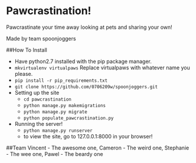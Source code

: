 # Pawcrastination!
Pawcrastinate your time away looking at pets and sharing your own!

Made by team spoonjoggers

##How To Install
* Have python2.7 installed with the pip package manager.
* `mkvirtualenv virtualpaws` Replace virtualpaws with whatever name you please.
* `pip install -r pip_requirements.txt`
* `git clone https://github.com/0706209w/spoonjoggers.git`
* Setting up the site
  * `cd pawcrastination`
  * `python manage.py makemigrations`
  * `python manage.py migrate`
  * `python populate_pawcrastination.py`
* Running the server!
  * `python manage.py runserver`
  * to view the site, go to 127.0.0.1:8000 in your browser!
  
  
##Team
Vincent - The awesome one, Cameron - The weird one, Stephanie - The wee one, Pawel - The beardy one

